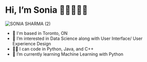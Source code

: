 # Hi, I’m Sonia 👋🏽👩🏽‍💻
![SONIA SHARMA (2)](https://user-images.githubusercontent.com/71413895/186253846-0a7ac684-fdee-4ee9-af1a-02e22476d2f2.png)

-  📍  I'm based in Toronto, ON
- 👀 I’m interested in Data Science along with User Interface/ User Experience Design 
- 👩‍💻 I can code in Python, Java, and C++
- 🌱 I’m currently learning Machine Learning with Python

<!---
soniasharma12/soniasharma12 is a ✨ special ✨ repository because its `README.md` (this file) appears on your GitHub profile.
You can click the Preview link to take a look at your changes.
--->
